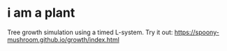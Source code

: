# i am a plant
Tree growth simulation using a timed L-system.
Try it out: https://spoony-mushroom.github.io/growth/index.html
